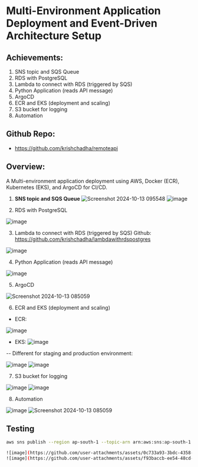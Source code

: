 # Multi-Environment Application Deployment and Event-Driven Architecture Setup

## Achievements:
1. SNS topic and SQS Queue
2. RDS with PostgreSQL
3. Lambda to connect with RDS (triggered by SQS)
4. Python Application (reads API message)
5. ArgoCD
6. ECR and EKS (deployment and scaling)
7. S3 bucket for logging
8. Automation

## Github Repo:
- https://github.com/krishchadha/remoteapi

## Overview:
A Multi-environment application deployment using AWS, Docker (ECR), Kubernetes (EKS), and ArgoCD for CI/CD.

1. **SNS topic and SQS Queue**
![Screenshot 2024-10-13 095548](https://github.com/user-attachments/assets/42a298ba-9eef-4c20-86e1-5281bd8518f6)
![image](https://github.com/user-attachments/assets/16cb5afa-b813-460b-bef8-24535368ddc9)

2. RDS with PostgreSQL

![image](https://github.com/user-attachments/assets/d95b1ed1-65dc-4453-a008-dc74c3ff25ec)

3. Lambda to connect with RDS (triggered by SQS)
Github: https://github.com/krishchadha/lambdawithrdspostgres

![image](https://github.com/user-attachments/assets/71d78402-67cf-4c53-a813-c250dc91c5ca)

4. Python Application (reads API message)

![image](https://github.com/user-attachments/assets/c2fcb611-6f09-44cc-b80a-76688dde3a77)

5. ArgoCD

![Screenshot 2024-10-13 085059](https://github.com/user-attachments/assets/12af4904-2645-49bc-88ec-d6190e95946e)

6. ECR and EKS (deployment and scaling)
- ECR:

![image](https://github.com/user-attachments/assets/7c9e734f-6f70-49c0-b6da-407c048bea6e)

- EKS:
![image](https://github.com/user-attachments/assets/10aa7b8e-63db-4bf8-82ee-ea2a3d443161)

-- Different for staging and production environment:

![image](https://github.com/user-attachments/assets/74dd7cfc-44d6-4409-a6b2-7b2d8fc4f7b7)
![image](https://github.com/user-attachments/assets/07aa969a-7e60-43c1-bdfb-eab69d835ce9)

7. S3 bucket for logging

![image](https://github.com/user-attachments/assets/601162fe-4d94-4507-b397-ba44fa77c13e)
![image](https://github.com/user-attachments/assets/664b4895-0271-4137-a5d1-7d29e355915f)

8. Automation

![image](https://github.com/user-attachments/assets/420eb090-95a2-4590-8a29-da9ded30387b)
![Screenshot 2024-10-13 085059](https://github.com/user-attachments/assets/6517b52e-8a95-4219-8cd2-c596ffb745f0)

## Testing
```bash
aws sns publish --region ap-south-1 --topic-arn arn:aws:sns:ap-south-1:980921721207:krish-sns-topic --message "Lambda test"

![image](https://github.com/user-attachments/assets/0c733a93-3bdc-4358-a345-2c16abf7533a)
![image](https://github.com/user-attachments/assets/f93baccb-ee54-48cd-84cc-ebfca172874d)
